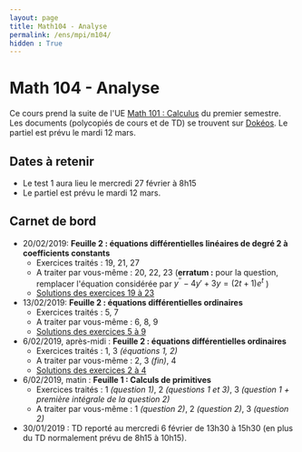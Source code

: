 ```yaml
---
layout: page
title: Math104 - Analyse
permalink: /ens/mpi/m104/
hidden : True
---
```



# Math 104 - Analyse

Ce cours prend la suite de l'UE [Math 101 : Calculus](../m101/) du premier semestre. Les documents (polycopiés de cours et de TD) se trouvent sur [Dokéos](http://formation.u-psud.fr). Le partiel est prévu le mardi 12 mars. 

## Dates à retenir

* Le test 1 aura lieu le mercredi 27 février à 8h15
* Le partiel est prévu le mardi 12 mars.

## Carnet de bord

- <span class="date">20/02/2019:</span> **Feuille 2 : équations différentielles linéaires de degré 2 à coefficients constants**
	* Exercices traités : 19, 21, 27
	* A traiter par vous-même : 20, 22, 23 (**erratum :** pour la question, remplacer l'équation considérée par $y^{\prime \prime}-4y'+3y = (2t+1)e^t$ )
	* [Solutions des exercices 19 à 23](td4_corr.pdf)
- <span class="date">13/02/2019:</span> **Feuille 2 : équations différentielles ordinaires**
	* Exercices traités : 5, 7
	* A traiter par vous-même : 6, 8, 9
	* [Solutions des exercices 5 à 9](td3_corr.pdf)
- <span class="date">6/02/2019, après-midi :</span>  **Feuille 2 : équations différentielles ordinaires**
	* Exercices traités : 1, 3 *(équations 1, 2)*
	* A traiter par vous-même : 2, 3 *(fin)*, 4
	* [Solutions des exercices 2 à 4](td2_corr.pdf)
- <span class="date">6/02/2019, matin :</span> **Feuille 1 : Calculs de primitives**
	* Exercices traités : 1 *(question 1)*, 2 *(questions 1 et 3)*, 3 *(question 1 + première intégrale de la question 2)*
	* A traiter par vous-même : 1 *(question 2)*, 2 *(question 2)*, 3 *(question 2)*
- <span class="date"> 30/01/2019 :</span>
	TD reporté au mercredi 6 février de 13h30 à 15h30 (en plus du TD normalement prévu de 8h15 à 10h15).